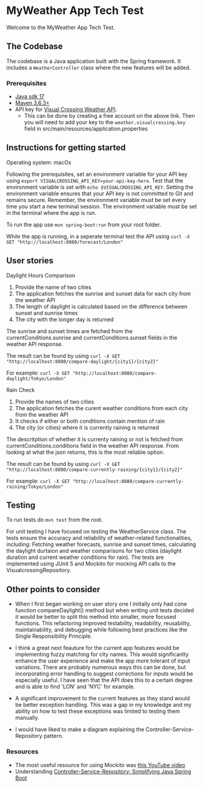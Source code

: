 # MyWeather App Tech Test

Welcome to the MyWeather App Tech Test.

## The Codebase

The codebase is a Java application built with the Spring framework. It includes a `WeatherController` class where the new features will be added.

### Prerequisites

- [Java sdk 17](https://openjdk.java.net/projects/jdk/17/)
- [Maven 3.6.3+](https://maven.apache.org/install.html)
- API key for [Visual Crossing Weather API](https://www.visualcrossing.com/weather-data-editions). 
  - This can be done by creating a free account on the above link. Then you will need to add your key to the `weather.visualcrossing.key` field in src/main/resources/application.properties

## Instructions for getting started

Operating system: macOs

Following the prerequisites, set an environment variable for your API key using `export VISUALCROSSING_API_KEY=your-api-key-here`. Test that the environment variable is set with `echo $VISUALCROSSING_API_KEY`. Setting the environment variable ensures that your API key is not committed to Git and remains secure. Remember, the environment variable must be set every time you start a new terminal session. The environment variable must be set in the terminal where the app is run. 

To run the app use `mvn spring-boot:run` from your root folder.

While the app is running, in a seperate terminal test the API using `curl -X GET "http://localhost:8080/forecast/London"`

## User stories

Daylight Hours Comparison

1. Provide the name of two cities 
2. The application fetches the sunrise and sunset data for each city from the weather API
4. The length of daylight is calculated based on the difference between sunset and sunrise times
5. The city with the longer day is returned

The sunrise and sunset times are fetched from the currentConditions.sunrise and currentConditions.sunset fields in the weather API response.

The result can be found by using `curl -X GET "http://localhost:8080/compare-daylight/{city1}/{city2}"`

For example: `curl -X GET "http://localhost:8080/compare-daylight/Tokyo/London"` 

Rain Check

1. Provide the names of two cities
2. The application fetches the curent weather conditions from each city from the weather API
3. It checks if either or both conditions contain mention of rain 
4. The city (or cities) where it is currently raining is returned

The descritption of whether it is currenty raining or not is fetched from currentConditions.conditions field in the weather API response. From looking at what the json returns, this is the most reliable option. 

The result can be found by using `curl -X GET "http://localhost:8080/compare-currently-raining/{city1}/{city2}"`

For example: `curl -X GET "http://localhost:8080/compare-currently-raining/Tokyo/London"` 

## Testing

To run tests do `mvn test` from the root.

For unit testing I have focused on testing the WeatherService class. The tests ensure the accuracy and reliability of weather-related functionalities, including: Fetching weather forecasts, sunrise and sunset times, calculating the daylight durtaion and weather comparisons for two cities (daylight duration and current weather conditions for rain). The tests are implemented using JUnit 5 and Mockito for mocking API calls to the VisualcrossingRepository.

## Other points to consider 

* When I first began working on user story one I iniitally only had cone function compareDaylight() method but when writing unit tests decided it would be better to split this method into smaller, more focused functions. This refactoring improved testability, readability, reusability, maintainability, and debugging while following best practices like the Single Responsibility Principle.

* I think a great next feauture for the current app features would be implementing fuzzy matching for city names. This would significanlty enhance the user experience and make the app more tolerant of input variations. There are probably numerous ways this can be done, but incorporating error handling to suggest corrections for inputs would be especially useful. I have seen that the API does this to a certain degree and is able to find 'LON' and 'NYC' for example. 

* A significant improvement to the current features as they stand would be better exception handling. This was a gap in my knowledge and my ability on how to test these exceptions was limited to testing them manually.

* I would have liked to make a diagram explaining the Controller-Service-Repository pattern. 

### Resources

* The most useful resource for using Mockito was [this YouTube video](https://www.youtube.com/watch?v=XVFqOFKGeGM)
* Understanding [Controller-Service-Repository: Simplifying Java Spring Boot](https://www.youtube.com/watch?v=D44si7o4ndg)





